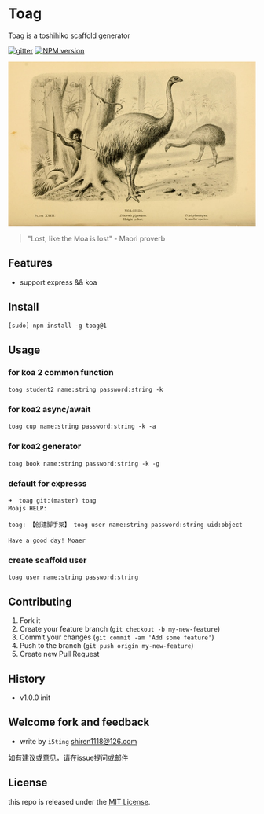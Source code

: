 # Toag

Toag is a toshihiko scaffold generator

[![gitter][gitter-image]][gitter-url]
[![NPM version][npm-image]][npm-url]


![](doc/moa.jpg)

> "Lost, like the Moa is lost" - Maori proverb

## Features

- support express && koa

## Install

```
[sudo] npm install -g toag@1
```

## Usage

### for koa 2 common function

```
toag student2 name:string password:string -k
```

### for koa2 async/await

```
toag cup name:string password:string -k -a
```

### for koa2 generator

```
toag book name:string password:string -k -g
```

### default for expresss

    ➜  toag git:(master) toag
    Moajs HELP:

    toag: 【创建脚手架】 toag user name:string password:string uid:object

    Have a good day! Moaer
    
### create scaffold user

    toag user name:string password:string

## Contributing

1. Fork it
2. Create your feature branch (`git checkout -b my-new-feature`)
3. Commit your changes (`git commit -am 'Add some feature'`)
4. Push to the branch (`git push origin my-new-feature`)
5. Create new Pull Request

## History


- v1.0.0 init


## Welcome fork and feedback

- write by `i5ting` shiren1118@126.com

如有建议或意见，请在issue提问或邮件

## License

this repo is released under the [MIT
License](http://www.opensource.org/licenses/MIT).


[npm-image]: https://img.shields.io/npm/v/toag.svg?style=flat-square
[npm-url]: https://npmjs.org/package/toag
[gitter-image]: https://badges.gitter.im/Join%20Chat.svg
[gitter-url]: https://gitter.im/i5ting/toag?utm_source=badge&utm_medium=badge&utm_campaign=pr-badge&utm_content=badge